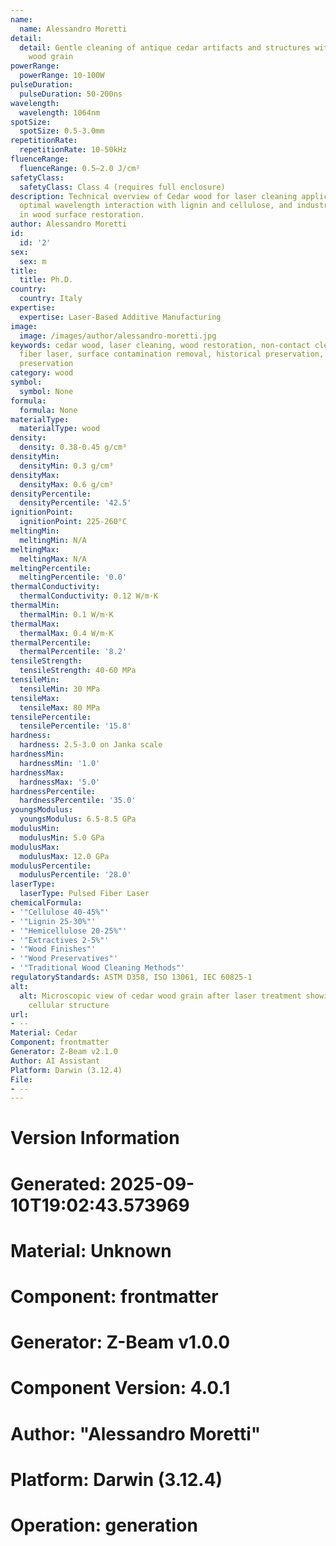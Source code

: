 ```yaml
---
name:
  name: Alessandro Moretti
detail:
  detail: Gentle cleaning of antique cedar artifacts and structures without damaging
    wood grain
powerRange:
  powerRange: 10-100W
pulseDuration:
  pulseDuration: 50-200ns
wavelength:
  wavelength: 1064nm
spotSize:
  spotSize: 0.5-3.0mm
repetitionRate:
  repetitionRate: 10-50kHz
fluenceRange:
  fluenceRange: 0.5–2.0 J/cm²
safetyClass:
  safetyClass: Class 4 (requires full enclosure)
description: Technical overview of Cedar wood for laser cleaning applications, including
  optimal wavelength interaction with lignin and cellulose, and industrial applications
  in wood surface restoration.
author: Alessandro Moretti
id:
  id: '2'
sex:
  sex: m
title:
  title: Ph.D.
country:
  country: Italy
expertise:
  expertise: Laser-Based Additive Manufacturing
image:
  image: /images/author/alessandro-moretti.jpg
keywords: cedar wood, laser cleaning, wood restoration, non-contact cleaning, pulsed
  fiber laser, surface contamination removal, historical preservation, wood grain
  preservation
category: wood
symbol:
  symbol: None
formula:
  formula: None
materialType:
  materialType: wood
density:
  density: 0.38-0.45 g/cm³
densityMin:
  densityMin: 0.3 g/cm³
densityMax:
  densityMax: 0.6 g/cm³
densityPercentile:
  densityPercentile: '42.5'
ignitionPoint:
  ignitionPoint: 225-260°C
meltingMin:
  meltingMin: N/A
meltingMax:
  meltingMax: N/A
meltingPercentile:
  meltingPercentile: '0.0'
thermalConductivity:
  thermalConductivity: 0.12 W/m·K
thermalMin:
  thermalMin: 0.1 W/m·K
thermalMax:
  thermalMax: 0.4 W/m·K
thermalPercentile:
  thermalPercentile: '8.2'
tensileStrength:
  tensileStrength: 40-60 MPa
tensileMin:
  tensileMin: 30 MPa
tensileMax:
  tensileMax: 80 MPa
tensilePercentile:
  tensilePercentile: '15.8'
hardness:
  hardness: 2.5-3.0 on Janka scale
hardnessMin:
  hardnessMin: '1.0'
hardnessMax:
  hardnessMax: '5.0'
hardnessPercentile:
  hardnessPercentile: '35.0'
youngsModulus:
  youngsModulus: 6.5-8.5 GPa
modulusMin:
  modulusMin: 5.0 GPa
modulusMax:
  modulusMax: 12.0 GPa
modulusPercentile:
  modulusPercentile: '28.0'
laserType:
  laserType: Pulsed Fiber Laser
chemicalFormula:
- '"Cellulose 40-45%"'
- '"Lignin 25-30%"'
- '"Hemicellulose 20-25%"'
- '"Extractives 2-5%"'
- '"Wood Finishes"'
- '"Wood Preservatives"'
- '"Traditional Wood Cleaning Methods"'
regulatoryStandards: ASTM D358, ISO 13061, IEC 60825-1
alt:
  alt: Microscopic view of cedar wood grain after laser treatment showing preserved
    cellular structure
url:
- --
Material: Cedar
Component: frontmatter
Generator: Z-Beam v2.1.0
Author: AI Assistant
Platform: Darwin (3.12.4)
File:
- --
---
```


# Version Information
# Generated: 2025-09-10T19:02:43.573969
# Material: Unknown
# Component: frontmatter
# Generator: Z-Beam v1.0.0
# Component Version: 4.0.1
# Author: "Alessandro Moretti"
# Platform: Darwin (3.12.4)
# Operation: generation

